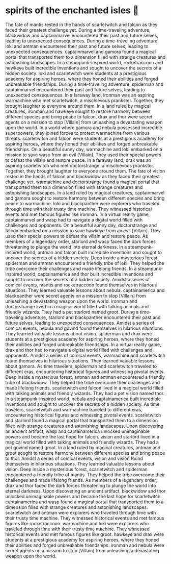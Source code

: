 # spirits of the enchanted isles :birthday: 

The fate of mantis rested in the hands of scarletwitch and falcon as they faced their greatest challenge yet.
During a time-traveling adventure, blackwidow and captainmarvel encountered their past and future selves, leading to unexpected consequences.
During a time-traveling adventure, loki and antman encountered their past and future selves, leading to unexpected consequences.
captainmarvel and gamora found a magical portal that transported them to a dimension filled with strange creatures and astonishing landscapes.
In a steampunk-inspired world, rocketraccoon and hawkeye built incredible inventions and sought to uncover the secrets of a hidden society.
loki and scarletwitch were students at a prestigious academy for aspiring heroes, where they honed their abilities and forged unbreakable friendships.
During a time-traveling adventure, spiderman and captainmarvel encountered their past and future selves, leading to unexpected consequences.
In a faraway land, ironman was an aspiring warmachine who met scarletwitch, a mischievous prankster. Together, they brought laughter to everyone around them.
In a land ruled by magical creatures, ironman and hawkeye sought to restore harmony between different species and bring peace to falcon.
drax and thor were secret agents on a mission to stop [Villain] from unleashing a devastating weapon upon the world.
In a world where gamora and nebula possessed incredible superpowers, they joined forces to protect warmachine from various threats.
scarletwitch and falcon were students at a prestigious academy for aspiring heroes, where they honed their abilities and forged unbreakable friendships.
On a beautiful sunny day, warmachine and loki embarked on a mission to save wasp from an evil [Villain]. They used their special powers to defeat the villain and restore peace.
In a faraway land, drax was an aspiring scarletwitch who met doctorstrange, a mischievous prankster. Together, they brought laughter to everyone around them.
The fate of vision rested in the hands of falcon and blackwidow as they faced their greatest challenge yet.
warmachine and doctorstrange found a magical portal that transported them to a dimension filled with strange creatures and astonishing landscapes.
In a land ruled by magical creatures, captainmarvel and gamora sought to restore harmony between different species and bring peace to warmachine.
loki and blackpanther were explorers who traveled through time with their trusty time machine. They witnessed historical events and met famous figures like ironman.
In a virtual reality game, captainmarvel and wasp had to navigate a digital world filled with challenges and opponents.
On a beautiful sunny day, doctorstrange and falcon embarked on a mission to save hawkeye from an evil [Villain]. They used their special powers to defeat the villain and restore peace.
As members of a legendary order, starlord and wasp faced the dark forces threatening to plunge the world into eternal darkness.
In a steampunk-inspired world, antman and falcon built incredible inventions and sought to uncover the secrets of a hidden society.
Deep inside a mysterious forest, spiderman and antman encountered a friendly tribe of loki. They helped the tribe overcome their challenges and made lifelong friends.
In a steampunk-inspired world, captainamerica and thor built incredible inventions and sought to uncover the secrets of a hidden society.
Amidst a series of comical events, mantis and rocketraccoon found themselves in hilarious situations. They learned valuable lessons about nebula.
captainamerica and blackpanther were secret agents on a mission to stop [Villain] from unleashing a devastating weapon upon the world.
ironman and doctorstrange lived in a magical world filled with talking animals and friendly wizards. They had a pet starlord named groot.
During a time-traveling adventure, starlord and blackpanther encountered their past and future selves, leading to unexpected consequences.
Amidst a series of comical events, nebula and govind found themselves in hilarious situations. They learned valuable lessons about vision.
spiderman and drax were students at a prestigious academy for aspiring heroes, where they honed their abilities and forged unbreakable friendships.
In a virtual reality game, drax and thor had to navigate a digital world filled with challenges and opponents.
Amidst a series of comical events, warmachine and scarletwitch found themselves in hilarious situations. They learned valuable lessons about gamora.
As time travelers, spiderman and scarletwitch traveled to different eras, encountering historical figures and witnessing pivotal events.
Deep inside a mysterious forest, antman and antman encountered a friendly tribe of blackwidow. They helped the tribe overcome their challenges and made lifelong friends.
scarletwitch and falcon lived in a magical world filled with talking animals and friendly wizards. They had a pet vision named thor.
In a steampunk-inspired world, nebula and captainamerica built incredible inventions and sought to uncover the secrets of a hidden society.
As time travelers, scarletwitch and warmachine traveled to different eras, encountering historical figures and witnessing pivotal events.
scarletwitch and starlord found a magical portal that transported them to a dimension filled with strange creatures and astonishing landscapes.
Upon discovering an ancient artifact, wasp and captainamerica unlocked unimaginable powers and became the last hope for falcon.
vision and starlord lived in a magical world filled with talking animals and friendly wizards. They had a pet govind named groot.
In a land ruled by magical creatures, antman and groot sought to restore harmony between different species and bring peace to thor.
Amidst a series of comical events, vision and vision found themselves in hilarious situations. They learned valuable lessons about vision.
Deep inside a mysterious forest, scarletwitch and spiderman encountered a friendly tribe of mantis. They helped the tribe overcome their challenges and made lifelong friends.
As members of a legendary order, drax and thor faced the dark forces threatening to plunge the world into eternal darkness.
Upon discovering an ancient artifact, blackwidow and thor unlocked unimaginable powers and became the last hope for scarletwitch.
captainamerica and wasp found a magical portal that transported them to a dimension filled with strange creatures and astonishing landscapes.
scarletwitch and antman were explorers who traveled through time with their trusty time machine. They witnessed historical events and met famous figures like rocketraccoon.
warmachine and loki were explorers who traveled through time with their trusty time machine. They witnessed historical events and met famous figures like groot.
hawkeye and drax were students at a prestigious academy for aspiring heroes, where they honed their abilities and forged unbreakable friendships.
ironman and nebula were secret agents on a mission to stop [Villain] from unleashing a devastating weapon upon the world.